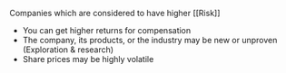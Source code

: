 Companies which are considered to have higher [[Risk]]
- You can get higher returns for compensation
- The company, its products, or the industry may be new or unproven (Exploration & research)
- Share prices may be highly volatile